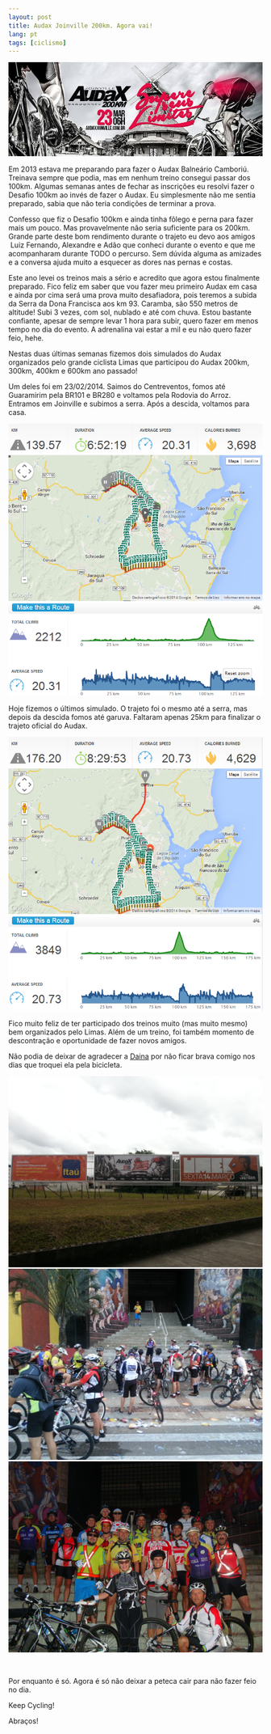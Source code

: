 ```yaml
---
layout: post
title: Audax Joinville 200km. Agora vai!
lang: pt
tags: [ciclismo]
---
```


![](/public/images/2014/03/audax-joinville-200-2014.jpg)

Em 2013 estava me preparando para fazer o Audax Balneário Camboriú. Treinava sempre que podia, mas em nenhum treino consegui passar dos 100km. Algumas semanas antes de fechar as inscrições eu resolvi fazer o Desafio 100km ao invés de fazer o Audax. Eu simplesmente não me sentia preparado, sabia que não teria condições de terminar a prova.

Confesso que fiz o Desafio 100km e ainda tinha fôlego e perna para fazer mais um pouco. Mas provavelmente não seria suficiente para os 200km. Grande parte deste bom rendimento durante o trajeto eu devo aos amigos  Luiz Fernando, Alexandre e Adão que conheci durante o evento e que me acompanharam durante TODO o percurso. Sem dúvida alguma as amizades e a conversa ajuda muito a esquecer as dores nas pernas e costas.

Este ano levei os treinos mais a sério e acredito que agora estou finalmente preparado. Fico feliz em saber que vou fazer meu primeiro Audax em casa e ainda por cima será uma prova muito desafiadora, pois teremos a subida da Serra da Dona Francisca aos km 93. Caramba, são 550 metros de altitude! Subi 3 vezes, com sol, nublado e até com chuva. Estou bastante confiante, apesar de sempre levar 1 hora para subir, quero fazer em menos tempo no dia do evento. A adrenalina vai estar a mil e eu não quero fazer feio, hehe.

Nestas duas últimas semanas fizemos dois simulados do Audax organizados pelo grande ciclista Limas que participou do Audax 200km, 300km, 400km e 600km ano passado!

Um deles foi em 23/02/2014. Saimos do Centreventos, fomos até Guaramirim pela BR101 e BR280 e voltamos pela Rodovia do Arroz. Entramos em Joinville e subimos a serra. Após a descida, voltamos para casa.

![](/public/images/2014/03/treino-23022014.png)

Hoje fizemos o últimos simulado. O trajeto foi o mesmo até a serra, mas depois da descida fomos até garuva. Faltaram apenas 25km para finalizar o trajeto oficial do Audax.

![](/public/images/2014/03/treino-02032014.png)

Fico muito feliz de ter participado dos treinos muito (mas muito mesmo) bem organizados pelo Limas. Além de um treino, foi também momento de descontração e oportunidade de fazer novos amigos.

Não podia de deixar de agradecer a [Daina](http://dainasouza.com.br/) por não ficar brava comigo nos dias que troquei ela pela bicicleta.

![](/public/images/2014/03/propaganda.jpg)
![](/public/images/2014/03/treino-02032014-saida.jpg )
![](/public/images/2014/03/foto-oficial-treino-audax.jpg)

&nbsp;

Por enquanto é só. Agora é só não deixar a peteca cair para não fazer feio no dia.

Keep Cycling!

Abraços!